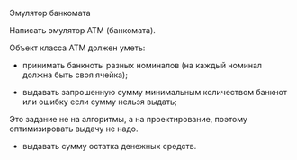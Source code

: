 Эмулятор банкомата

Написать эмулятор АТМ (банкомата).

Объект класса АТМ должен уметь:

- принимать банкноты разных номиналов (на каждый номинал должна быть своя ячейка);

- выдавать запрошенную сумму минимальным количеством банкнот или ошибку если сумму нельзя выдать;

Это задание не на алгоритмы, а на проектирование, поэтому оптимизировать выдачу не надо.

- выдавать сумму остатка денежных средств.
